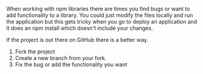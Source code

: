 When working with npm libraries there are times you find bugs or want to add functionality to a library.  You could just modify the files locally and run the application but this gets tricky when you go to deploy an application and it does an npm install which doesn't include your changes.

If the project is out there on GitHub there is a better way.

1. Fork the project
2. Create a new branch from your fork.
3. Fix the bug or add the functionality you want
<!--stackedit_data:
eyJoaXN0b3J5IjpbLTM5NDcwMjc3MV19
-->